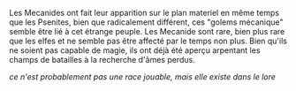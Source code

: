 Les Mecanides ont fait leur apparition sur le plan materiel en même temps que les Psenites, bien que radicalement différent, ces "golems mécanique" semble être lié à cet étrange peuple. Les Mecanide sont rare, bien plus rare que les elfes et ne semble pas être affecté par le temps non plus. Bien qu'ils ne soient pas capable de magie, ils ont déjà été aperçu arpentant les champs de batailles à la recherche d'âmes perdus.

*ce n'est probablement pas une race jouable, mais elle existe dans le lore* 
